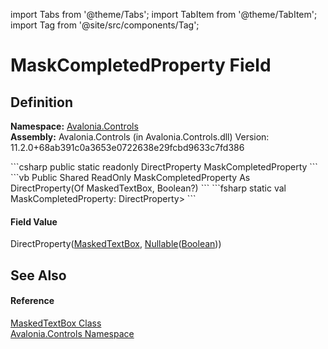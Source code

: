 import Tabs from '@theme/Tabs'; 
import TabItem from '@theme/TabItem'; 
import Tag from '@site/src/components/Tag'; 

# MaskCompletedProperty Field




## Definition
**Namespace:** <a href="N_Avalonia_Controls">Avalonia.Controls</a>  
**Assembly:** Avalonia.Controls (in Avalonia.Controls.dll) Version: 11.2.0+68ab391c0a3653e0722638e29fcbd9633c7fd386

<Tabs groupId="api-code-preview">
<TabItem value="csharp" label="C#">
```csharp
public static readonly DirectProperty<MaskedTextBox, bool?> MaskCompletedProperty
```
</TabItem>
<TabItem value="vb" label="VB">
```vb
Public Shared ReadOnly MaskCompletedProperty As DirectProperty(Of MaskedTextBox, Boolean?)
```
</TabItem>
<TabItem value="fsharp" label="F#">
```fsharp
static val MaskCompletedProperty: DirectProperty<MaskedTextBox, Nullable<bool>>
```
</TabItem>
</Tabs>



#### Field Value
DirectProperty(<a href="T_Avalonia_Controls_MaskedTextBox">MaskedTextBox</a>, <a href="https://learn.microsoft.com/dotnet/api/system.nullable-1" target="_blank" rel="noopener noreferrer">Nullable</a>(<a href="https://learn.microsoft.com/dotnet/api/system.boolean" target="_blank" rel="noopener noreferrer">Boolean</a>))

## See Also


#### Reference
<a href="T_Avalonia_Controls_MaskedTextBox">MaskedTextBox Class</a>  
<a href="N_Avalonia_Controls">Avalonia.Controls Namespace</a>  
